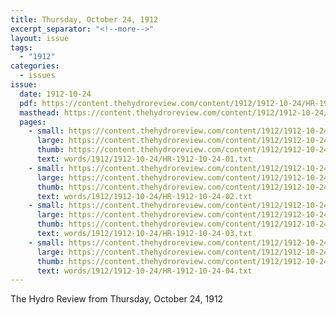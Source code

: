 ```yaml
---
title: Thursday, October 24, 1912
excerpt_separator: "<!--more-->"
layout: issue
tags:
  - "1912"
categories:
  - issues
issue:
  date: 1912-10-24
  pdf: https://content.thehydroreview.com/content/1912/1912-10-24/HR-1912-10-24.pdf
  masthead: https://content.thehydroreview.com/content/1912/1912-10-24/masthead/HR-1912-10-24.jpg
  pages:
    - small: https://content.thehydroreview.com/content/1912/1912-10-24/small/HR-1912-10-24-01.jpg
      large: https://content.thehydroreview.com/content/1912/1912-10-24/large/HR-1912-10-24-01.jpg
      thumb: https://content.thehydroreview.com/content/1912/1912-10-24/thumbnails/HR-1912-10-24-01.jpg
      text: words/1912/1912-10-24/HR-1912-10-24-01.txt
    - small: https://content.thehydroreview.com/content/1912/1912-10-24/small/HR-1912-10-24-02.jpg
      large: https://content.thehydroreview.com/content/1912/1912-10-24/large/HR-1912-10-24-02.jpg
      thumb: https://content.thehydroreview.com/content/1912/1912-10-24/thumbnails/HR-1912-10-24-02.jpg
      text: words/1912/1912-10-24/HR-1912-10-24-02.txt
    - small: https://content.thehydroreview.com/content/1912/1912-10-24/small/HR-1912-10-24-03.jpg
      large: https://content.thehydroreview.com/content/1912/1912-10-24/large/HR-1912-10-24-03.jpg
      thumb: https://content.thehydroreview.com/content/1912/1912-10-24/thumbnails/HR-1912-10-24-03.jpg
      text: words/1912/1912-10-24/HR-1912-10-24-03.txt
    - small: https://content.thehydroreview.com/content/1912/1912-10-24/small/HR-1912-10-24-04.jpg
      large: https://content.thehydroreview.com/content/1912/1912-10-24/large/HR-1912-10-24-04.jpg
      thumb: https://content.thehydroreview.com/content/1912/1912-10-24/thumbnails/HR-1912-10-24-04.jpg
      text: words/1912/1912-10-24/HR-1912-10-24-04.txt
---
```


The Hydro Review from Thursday, October 24, 1912

<!--more-->

